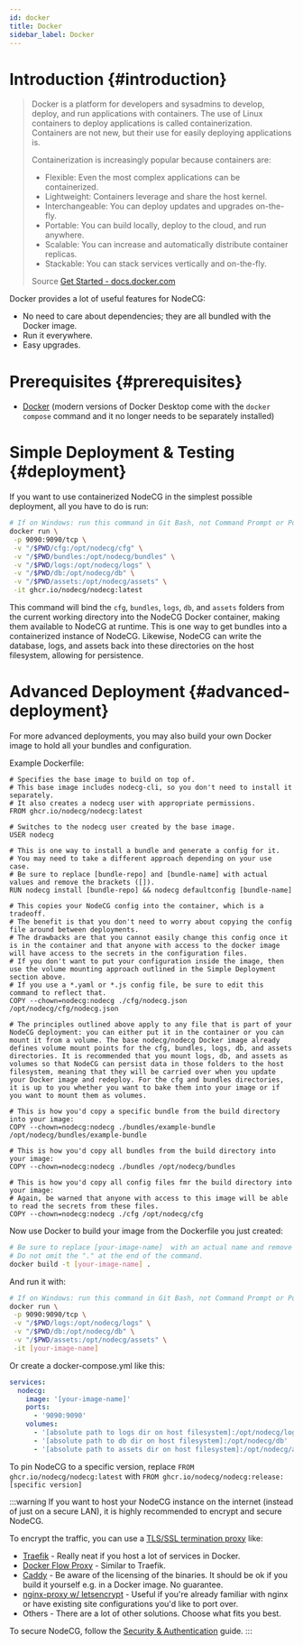 ```yaml
---
id: docker
title: Docker
sidebar_label: Docker
---
```


# Introduction {#introduction}
>
> Docker is a platform for developers and sysadmins to develop, deploy, and run applications with containers. The use of Linux containers to deploy applications is called containerization. Containers are not new, but their use for easily deploying applications is.
>
> Containerization is increasingly popular because containers are:
>
> - Flexible: Even the most complex applications can be containerized.
> - Lightweight: Containers leverage and share the host kernel.
> - Interchangeable: You can deploy updates and upgrades on-the-fly.
> - Portable: You can build locally, deploy to the cloud, and run anywhere.
> - Scalable: You can increase and automatically distribute container replicas.
> - Stackable: You can stack services vertically and on-the-fly.
>
> Source [Get Started - docs.docker.com](https://docs.docker.com/get-started/)

Docker provides a lot of useful features for NodeCG:

- No need to care about dependencies; they are all bundled with the Docker image.
- Run it everywhere.
- Easy upgrades.

# Prerequisites {#prerequisites}

- [Docker](https://docs.docker.com/install/) (modern versions of Docker Desktop come with the `docker compose` command and it no longer needs to be separately installed)

# Simple Deployment & Testing {#deployment}

If you want to use containerized NodeCG in the simplest possible deployment, all you have to do is run:

```bash
# If on Windows: run this command in Git Bash, not Command Prompt or PowerShell.
docker run \
 -p 9090:9090/tcp \
 -v "/$PWD/cfg:/opt/nodecg/cfg" \
 -v "/$PWD/bundles:/opt/nodecg/bundles" \
 -v "/$PWD/logs:/opt/nodecg/logs" \
 -v "/$PWD/db:/opt/nodecg/db" \
 -v "/$PWD/assets:/opt/nodecg/assets" \
 -it ghcr.io/nodecg/nodecg:latest
```

This command will bind the `cfg`, `bundles`, `logs`, `db`, and `assets` folders from the current working directory into the NodeCG Docker container, making them available to NodeCG at runtime. This is one way to get bundles into a containerized instance of NodeCG. Likewise, NodeCG can write the database, logs, and assets back into these directories on the host filesystem, allowing for persistence.

# Advanced Deployment {#advanced-deployment}

For more advanced deployments, you may also build your own Docker image to hold all your bundles and configuration.

Example Dockerfile:

```docker
# Specifies the base image to build on top of.
# This base image includes nodecg-cli, so you don't need to install it separately.
# It also creates a nodecg user with appropriate permissions.
FROM ghcr.io/nodecg/nodecg:latest

# Switches to the nodecg user created by the base image.
USER nodecg

# This is one way to install a bundle and generate a config for it.
# You may need to take a different approach depending on your use case.
# Be sure to replace [bundle-repo] and [bundle-name] with actual values and remove the brackets ([]).
RUN nodecg install [bundle-repo] && nodecg defaultconfig [bundle-name]

# This copies your NodeCG config into the container, which is a tradeoff.
# The benefit is that you don't need to worry about copying the config file around between deployments.
# The drawbacks are that you cannot easily change this config once it is in the container and that anyone with access to the docker image will have access to the secrets in the configuration files.
# If you don't want to put your configuration inside the image, then use the volume mounting approach outlined in the Simple Deployment section above.
# If you use a *.yaml or *.js config file, be sure to edit this command to reflect that.
COPY --chown=nodecg:nodecg ./cfg/nodecg.json /opt/nodecg/cfg/nodecg.json

# The principles outlined above apply to any file that is part of your NodeCG deployment: you can either put it in the container or you can mount it from a volume. The base nodecg/nodecg Docker image already defines volume mount points for the cfg, bundles, logs, db, and assets directories. It is recommended that you mount logs, db, and assets as volumes so that NodeCG can persist data in those folders to the host filesystem, meaning that they will be carried over when you update your Docker image and redeploy. For the cfg and bundles directories, it is up to you whether you want to bake them into your image or if you want to mount them as volumes.

# This is how you'd copy a specific bundle from the build directory into your image:
COPY --chown=nodecg:nodecg ./bundles/example-bundle /opt/nodecg/bundles/example-bundle

# This is how you'd copy all bundles from the build directory into your image:
COPY --chown=nodecg:nodecg ./bundles /opt/nodecg/bundles

# This is how you'd copy all config files fmr the build directory into your image:
# Again, be warned that anyone with access to this image will be able to read the secrets from these files.
COPY --chown=nodecg:nodecg ./cfg /opt/nodecg/cfg

```

Now use Docker to build your image from the Dockerfile you just created:

```bash
# Be sure to replace [your-image-name]  with an actual name and remove the brackets ([]).
# Do not omit the "." at the end of the command.
docker build -t [your-image-name] .
```

And run it with:

```bash
# If on Windows: run this command in Git Bash, not Command Prompt or PowerShell.
docker run \
 -p 9090:9090/tcp \
 -v "/$PWD/logs:/opt/nodecg/logs" \
 -v "/$PWD/db:/opt/nodecg/db" \
 -v "/$PWD/assets:/opt/nodecg/assets" \
 -it [your-image-name]
```

Or create a docker-compose.yml like this:

```yaml
services:
  nodecg:
    image: '[your-image-name]'
    ports:
      - '9090:9090'
    volumes:
      - '[absolute path to logs dir on host filesystem]:/opt/nodecg/logs'
      - '[absolute path to db dir on host filesystem]:/opt/nodecg/db'
      - '[absolute path to assets dir on host filesystem]:/opt/nodecg/assets'
```

To pin NodeCG to a specific version, replace `FROM ghcr.io/nodecg/nodecg:latest` with `FROM ghcr.io/nodecg/nodecg:release:[specific version]`

:::warning
If you want to host your NodeCG instance on the internet (instead of just on a secure LAN), it is highly recommended to encrypt and secure NodeCG.

To encrypt the traffic, you can use a [TLS/SSL termination proxy](https://en.wikipedia.org/wiki/TLS_termination_proxy) like:

- [Traefik](https://github.com/containous/traefik) - Really neat if you host a lot of services in Docker.
- [Docker Flow Proxy](https://proxy.dockerflow.com/) - Similar to Traefik.
- [Caddy](https://caddyserver.com) - Be aware of the licensing of the binaries. It should be ok if you build it yourself e.g. in a Docker image. No guarantee.
- [nginx-proxy w/ letsencrypt](https://github.com/nginx-proxy/nginx-proxy#ssl-support-using-letsencrypt) - Useful if you're already familiar with nginx or have existing site configurations you'd like to port over.
- Others - There are a lot of other solutions. Choose what fits you best.

To secure NodeCG, follow the [Security & Authentication](security) guide.
:::
